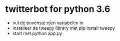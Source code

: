 # twitterbot for python 3.6

- vul de bovenste rijen variabelen in
- installeer de tweepy library met pip install tweepy
- start met python app.py